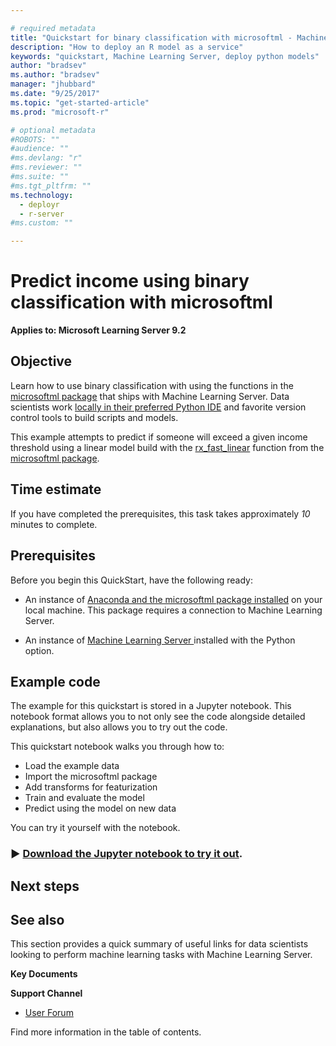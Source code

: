 ```yaml
---

# required metadata
title: "Quickstart for binary classification with microsoftml - Machine Learning Server | Microsoft Docs"
description: "How to deploy an R model as a service"
keywords: "quickstart, Machine Learning Server, deploy python models"
author: "bradsev"
ms.author: "bradsev"
manager: "jhubbard"
ms.date: "9/25/2017"
ms.topic: "get-started-article"
ms.prod: "microsoft-r"

# optional metadata
#ROBOTS: ""
#audience: ""
#ms.devlang: "r"
#ms.reviewer: ""
#ms.suite: ""
#ms.tgt_pltfrm: ""
ms.technology: 
  - deployr
  - r-server
#ms.custom: ""

---
```

# Predict income using binary classification with microsoftml

**Applies to: Microsoft Learning Server 9.2**

## Objective

Learn how to use binary classification with using the functions in the [microsoftml package](../python-reference/microsoftml/microsoftml-package.md) that ships with Machine Learning Server.
 Data scientists work [locally in their preferred Python IDE](../install/python-libraries-interpreter.md) and favorite version control tools to build scripts and models.  


This example attempts to predict if someone will exceed a given income threshold using a linear model build with the [rx_fast_linear](../python-reference/microsoftml/rx_fast_linear.md) function from the [microsoftml package](../python-reference/microsoftml/microsoftml-package.md). 


## Time estimate

If you have completed the prerequisites, this task takes approximately *10* minutes to complete.

## Prerequisites

Before you begin this QuickStart, have the following ready:

+ An instance of [Anaconda and the microsoftml package installed](../install/python-libraries-interpreter.md) on your local machine.  This package requires a connection to Machine Learning Server.   

+ An instance of [Machine Learning Server ](../what-is-machine-learning-server.md) installed with the Python option.

## Example code

The example for this quickstart is stored in a Jupyter notebook. This notebook format allows you to not only see the code alongside detailed explanations, but also allows you to try out the code.



This quickstart notebook walks you through how to:
+ Load the example data
+ Import the microsoftml package
+ Add transforms for featurization
+ Train and evaluate the model 
+ Predict using the model on new data

You can try it yourself with the notebook. 

### &#9658; [**Download the Jupyter notebook to try it out**](https://notebooks.azure.com/jmartens/libraries/pyservice17).



## Next steps


## See also

This section provides a quick summary of useful links for data scientists looking to perform machine learning tasks with Machine Learning Server.

**Key Documents**

**Support Channel**
 + [User Forum](https://social.msdn.microsoft.com/Forums/en-US/home?forum=microsoftr)


Find more information in the table of contents.
